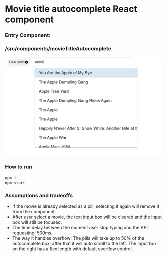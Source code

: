 # Movie title autocomplete React component

### Entry Component:

### /src/components/movieTitleAutocomplete

![](img.png)

### How to run

```
npm i
npm start
```

### Assumptions and tradeoffs

- If the movie is already selected as a pill, selecting it again will remove it from the component.
- After user select a movie, the text input box will be cleared and the input box will still be focused.
- The time delay between the moment user stop typing and the API requesting: 500ms.
- The way it handles overflow: The pills will take up to 50% of the autocomplete box; after that it will auto scroll to the left. The input box on the right has a flex length with default overflow control.
